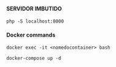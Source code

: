 #### SERVIDOR IMBUTIDO

```shell
php -S localhost:8000 
```
#### Docker commands

```shell
docker exec -it <nomedocontainer> bash
```
```shell
docker-compose up -d
```
